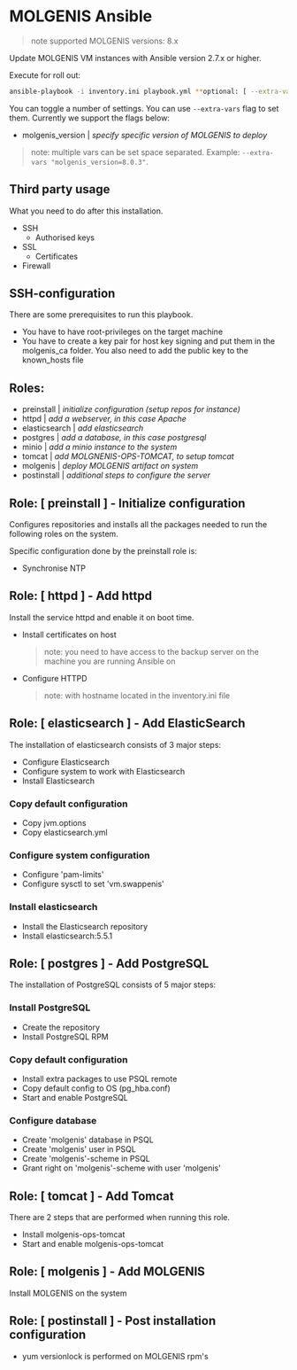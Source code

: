 # MOLGENIS Ansible

>note supported MOLGENIS versions: 8.x 

Update MOLGENIS VM instances with Ansible version 2.7.x or higher.

Execute for roll out:

```bash
ansible-playbook -i inventory.ini playbook.yml **optional: [ --extra-vars "molgenis_version=x.x.x" ]**
```

You can toggle a number of settings. You can use ```--extra-vars``` flag to set them. Currently we support the flags below: 
* molgenis_version | *specify specific version of MOLGENIS to deploy*

> note: multiple vars can be set space separated. Example: ```--extra-vars "molgenis_version=8.0.3"```.

## Third party usage
What you need to do after this installation.

- SSH
  - Authorised keys
- SSL
  - Certificates
- Firewall

## SSH-configuration
There are some prerequisites to run this playbook.

- You have to have root-privileges on the target machine
- You have to create a key pair for host key signing and put them in the molgenis_ca folder. You also need to add the public key to the known_hosts file

## Roles:
- preinstall | *initialize configuration (setup repos for instance)*
- httpd | *add a webserver, in this case Apache*
- elasticsearch | *add elasticsearch*
- postgres | *add a database, in this case postgresql*
- minio | *add a minio instance to the system*
- tomcat | *add MOLGNENIS-OPS-TOMCAT, to setup tomcat*
- molgenis | *deploy MOLGENIS artifact on system*
- postinstall | *additional steps to configure the server*

## Role: [ preinstall ] - Initialize configuration
Configures repositories and installs all the packages needed to run the following roles on the system. 

Specific configuration done by the preinstall role is:
* Synchronise NTP

## Role: [ httpd ] - Add httpd
Install the service httpd and enable it on boot time.
* Install certificates on host
  >note: you need to have access to the backup server on the machine you are running Ansible on 
* Configure HTTPD 
  >note: with hostname located in the inventory.ini file

## Role: [ elasticsearch ] - Add ElasticSearch
The installation of elasticsearch consists of 3 major steps:

* Configure Elasticsearch
* Configure system to work with Elasticsearch
* Install Elasticsearch 

### Copy default configuration
* Copy jvm.options
* Copy elasticsearch.yml

### Configure system configuration
* Configure 'pam-limits'
* Configure sysctl to set 'vm.swappenis'

### Install elasticsearch
* Install the Elasticsearch repository 
* Install elasticsearch:5.5.1

## Role: [ postgres ] - Add PostgreSQL
The installation of PostgreSQL consists of 5 major steps:

### Install PostgreSQL
* Create the repository
* Install PostgreSQL RPM

### Copy default configuration
* Install extra packages to use PSQL remote
* Copy default config to OS (pg_hba.conf)
* Start and enable PostgreSQL

### Configure database
* Create 'molgenis' database in PSQL
* Create 'molgenis' user in PSQL
* Create 'molgenis'-scheme in PSQL
* Grant right on 'molgenis'-scheme with user 'molgenis' 

## Role: [ tomcat ] - Add Tomcat
There are 2 steps that are performed when running this role.

* Install molgenis-ops-tomcat
* Start and enable molgenis-ops-tomcat

## Role: [ molgenis ] - Add MOLGENIS 
Install MOLGENIS on the system

## Role: [ postinstall ] - Post installation configuration
* yum versionlock is performed on MOLGENIS rpm's

